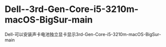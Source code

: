 # Dell--3rd-Gen-Core-i5-3210m-macOS-BigSur-main
Dell-可以安装声卡电池独立显卡显示3rd-Gen-Core-i5-3210m-macOS-BigSur-main
